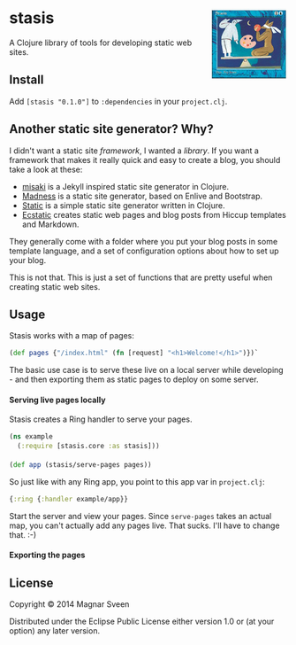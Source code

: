 # <img align="right" src="stasis.png"> stasis

A Clojure library of tools for developing static web sites.

## Install

Add `[stasis "0.1.0"]` to `:dependencies` in your `project.clj`.

## Another static site generator? Why?

I didn't want a static site *framework*, I wanted a *library*. If
you want a framework that makes it really quick and easy to create a
blog, you should take a look at these:

- [misaki](https://github.com/liquidz/misaki) is a Jekyll inspired static site generator in Clojure.
- [Madness](http://algernon.github.io/madness/) is a static site generator, based on Enlive and Bootstrap.
- [Static](http://nakkaya.com/static.html) is a simple static site generator written in Clojure.
- [Ecstatic](http://samrat.me/ecstatic/) creates static web pages and blog posts from Hiccup templates and Markdown.

They generally come with a folder where you put your blog posts in
some template language, and a set of configuration options about how
to set up your blog.

This is not that. This is just a set of functions that are pretty
useful when creating static web sites.

## Usage

Stasis works with a map of pages:

```clj
(def pages {"/index.html" (fn [request] "<h1>Welcome!</h1>")})`
```

The basic use case is to serve these live on a local server while
developing - and then exporting them as static pages to deploy on some
server.

#### Serving live pages locally

Stasis creates a Ring handler to serve your pages.

```clj
(ns example
  (:require [stasis.core :as stasis]))

(def app (stasis/serve-pages pages))
```

So just like with any Ring app, you point to this app var in `project.clj`:

```clj
{:ring {:handler example/app}}
```

Start the server and view your pages. Since `serve-pages` takes an
actual map, you can't actually add any pages live. That sucks. I'll
have to change that. :-)

#### Exporting the pages



## License

Copyright © 2014 Magnar Sveen

Distributed under the Eclipse Public License either version 1.0 or (at
your option) any later version.
